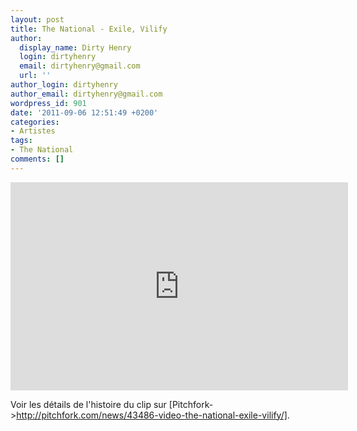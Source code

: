 ```yaml
---
layout: post
title: The National - Exile, Vilify
author:
  display_name: Dirty Henry
  login: dirtyhenry
  email: dirtyhenry@gmail.com
  url: ''
author_login: dirtyhenry
author_email: dirtyhenry@gmail.com
wordpress_id: 901
date: '2011-09-06 12:51:49 +0200'
categories:
- Artistes
tags:
- The National
comments: []
---
```

<iframe width="540" height="333" src="http://www.youtube.com/embed/M4X6q7rKGd0" frameborder="0" allowfullscreen></iframe>

Voir les détails de l'histoire du clip sur [Pitchfork->http://pitchfork.com/news/43486-video-the-national-exile-vilify/].
